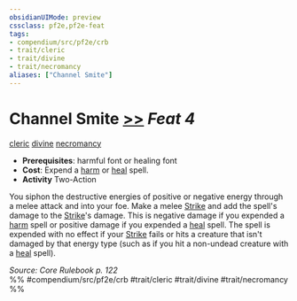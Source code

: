 ```yaml
---
obsidianUIMode: preview
cssclass: pf2e,pf2e-feat
tags:
- compendium/src/pf2e/crb
- trait/cleric
- trait/divine
- trait/necromancy
aliases: ["Channel Smite"]
---
```

# Channel Smite  [>>](rules/core-rulebook/chapter-9-playing-the-game.md#Actions "Two-Action") *Feat 4*  
[cleric](rules/traits/cleric.md)  [divine](rules/traits/divine.md)  [necromancy](rules/traits/necromancy.md)  

- **Prerequisites**: harmful font or healing font
- **Cost**: Expend a [harm](compendium/spells/harm.md) or [heal](compendium/spells/heal.md) spell.
- **Activity** Two-Action

You siphon the destructive energies of positive or negative energy through a melee attack and into your foe. Make a melee [Strike](rules/actions/strike.md) and add the spell's damage to the [Strike](rules/actions/strike.md)'s damage. This is negative damage if you expended a [harm](compendium/spells/harm.md) spell or positive damage if you expended a [heal](compendium/spells/heal.md) spell. The spell is expended with no effect if your [Strike](rules/actions/strike.md) fails or hits a creature that isn't damaged by that energy type (such as if you hit a non-undead creature with a [heal](compendium/spells/heal.md) spell).

*Source: Core Rulebook p. 122*  
%% #compendium/src/pf2e/crb #trait/cleric #trait/divine #trait/necromancy %%